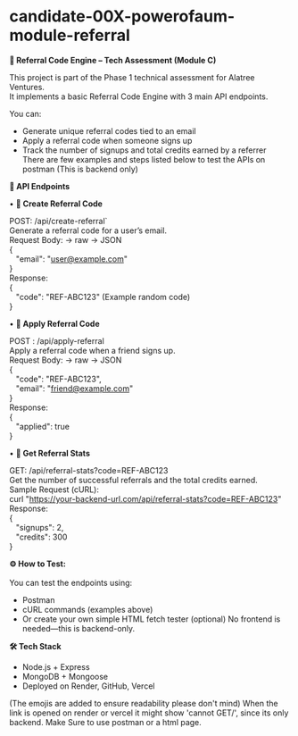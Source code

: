 ﻿# candidate-00X-powerofaum-module-referral

**🌟	Referral Code Engine – Tech Assessment (Module C)**

This project is part of the Phase 1 technical assessment for Alatree Ventures.  
It implements a basic Referral Code Engine with 3 main API endpoints.

You can:
- Generate unique referral codes tied to an email
- Apply a referral code when someone signs up
- Track the number of signups and total credits earned by a referrer <br>
There are few examples and steps listed below to test the APIs on postman (This is backend only)

**🌟	API Endpoints** <br> 

• **📌	Create Referral Code** <br>

POST: /api/create-referral` <br> 
Generate a referral code for a user’s email. <br> 
Request Body: -> raw  -> JSON <br> 
{ <br>
  &nbsp;&nbsp;&nbsp;"email": "user@example.com" <br>
} <br>
Response: <br> 
{ <br> 
  &nbsp;&nbsp;&nbsp;"code": "REF-ABC123" (Example random code) <br> 
} <br> 

• **📌	Apply Referral Code <br>**

POST : /api/apply-referral <br> 
Apply a referral code when a friend signs up. <br> 
Request Body: -> raw  -> JSON <br> 
{ <br> 
  &nbsp;&nbsp;&nbsp;"code": "REF-ABC123", <br> 
  &nbsp;&nbsp;&nbsp;"email": "friend@example.com" <br> 
} <br> 
Response: <br> 
{ <br> 
  &nbsp;&nbsp;&nbsp;"applied": true <br> 
} <br> 

• **📌	Get Referral Stats** <br> 

GET:  /api/referral-stats?code=REF-ABC123 <br> 
Get the number of successful referrals and the total credits earned. <br> 
Sample Request (cURL): <br> 
curl "https://your-backend-url.com/api/referral-stats?code=REF-ABC123" <br> 
Response: <br> 
{ <br> 
  &nbsp;&nbsp;&nbsp;"signups": 2, <br> 
  &nbsp;&nbsp;&nbsp;"credits": 300 <br> 
} <br> 

**⚙️ How to Test:** <br>
<br> 
You can test the endpoints using: 
-	Postman
-	cURL commands (examples above)
-	Or create your own simple HTML fetch tester (optional)
No frontend is needed—this is backend-only.

**🛠️ Tech Stack**
-	Node.js + Express
-	MongoDB + Mongoose
-	Deployed on Render, GitHub, Vercel
  
(The emojis are added to ensure readability please don't mind)
When the link is opened on render or vercel it might show 'cannot GET/', since its only backend. Make Sure to use postman or a html page.

